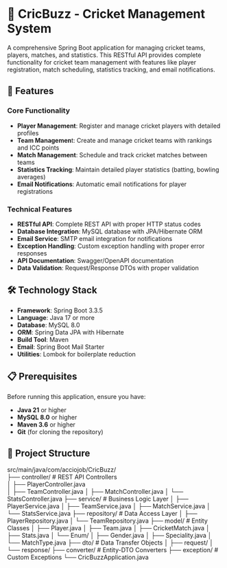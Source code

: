 # 🏏 CricBuzz  - Cricket Management System
A comprehensive Spring Boot application for managing cricket teams, players, matches, and statistics. This RESTful API provides complete functionality for cricket team management with features like player registration, match scheduling, statistics tracking, and email notifications.
## 🚀 Features
### Core Functionality
* **Player Management**: Register and manage cricket players with detailed profiles
* **Team Managemen**t: Create and manage cricket teams with rankings and ICC points
* **Match Management**: Schedule and track cricket matches between teams
* **Statistics Tracking**: Maintain detailed player statistics (batting, bowling averages)
* **Email Notifications**: Automatic email notifications for player registrations
### Technical Features
* **RESTful API**: Complete REST API with proper HTTP status codes
* **Database Integration**: MySQL database with JPA/Hibernate ORM
* **Email Service**: SMTP email integration for notifications
* **Exception Handling**: Custom exception handling with proper error responses
* **API Documentation**: Swagger/OpenAPI documentation
* **Data Validation**: Request/Response DTOs with proper validation
## 🛠️ Technology Stack
* **Framework**: Spring Boot 3.3.5
* **Language**: Java 17 or more
* **Database**: MySQL 8.0
* **ORM**: Spring Data JPA with Hibernate
* **Build Tool**: Maven
* **Email**: Spring Boot Mail Starter
* **Utilities**: Lombok for boilerplate reduction
## 📋 Prerequisites
Before running this application, ensure you have:

* **Java 21** or higher</br>
* **MySQL 8.0** or higher</br>
* **Maven 3.6** or higher</br>
* **Git** (for cloning the repository)</br>
## 📁 Project Structure
src/main/java/com/acciojob/CricBuzz/ </br>
├── controller/          # REST API Controllers</br>
│   ├── PlayerController.java</br>
│   ├── TeamController.java
│   ├── MatchController.java
│   └── StatsController.java
├── service/            # Business Logic Layer
│   ├── PlayerService.java
│   ├── TeamService.java
│   ├── MatchService.java
│   └── StatsService.java
├── repository/         # Data Access Layer
│   ├── PlayerRepository.java
│   └── TeamRepository.java
├── model/             # Entity Classes
│   ├── Player.java
│   ├── Team.java
│   ├── CricketMatch.java
│   ├── Stats.java
│   └── Enum/
│       ├── Gender.java
│       ├── Speciality.java
│       └── MatchType.java
├── dto/               # Data Transfer Objects
│   ├── request/
│   └── response/
├── converter/         # Entity-DTO Converters
├── exception/         # Custom Exceptions
└── CricBuzzApplication.java
